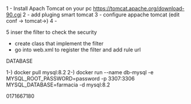 1 - Install Apach Tomcat on your pc
https://tomcat.apache.org/download-90.cgi
2 - add pluging smart tomcat
3 - configure appache tomcat (edit conf -> tomcat->)
4 - 

5 inser the filter to check the security
- create class that implement the filter
- go into web.xml to register the filter and add rule url

DATABASE

1-) docker pull mysql:8.2
2-) docker run --name db-mysql -e MYSQL_ROOT_PASSWORD=password -p 3307:3306 MYSQL_DATABASE=farmacia -d mysql:8.2

0171667180
